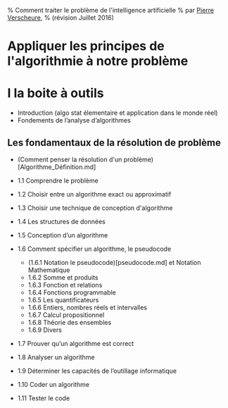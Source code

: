 % Comment traiter le problème de l'intelligence artificielle
% par [Pierre Verscheure](mailto:pierre.verscheure@hotmail.fr),
% (révision Juillet 2016)

# Appliquer les principes de l'algorithmie à notre problème

# I la boite à outils

- Introduction (algo stat élementaire et application dans le monde réel)
- Fondements de l’analyse d’algorithmes

## Les fondamentaux de la résolution de problème

- (Comment penser la résolution d'un problème)[Algorithme_Définition.md]
-	1.1 Comprendre le problème
-	1.2 Choisir entre un algorithme exact ou approximatif
-	1.3 Choisir une technique de conception d'algorithme
-	1.4 Les structures de données
-	1.5 Conception d’un algorithme 
-	1.6 Comment spécifier un algorithme, le pseudocode

	-	(1.6.1 Notation le pseudocode)[pseudocode.md] et Notation Mathematique 
	-	1.6.2 Somme et produits
	-	1.6.3 Fonction et relations
	-	1.6.4 Fonctions programmable
	-	1.6.5 Les quantificateurs
	-	1.6.6 Entiers, nombres réels et intervalles 	
	-	1.6.7 Calcul propositionnel
	-	1.6.8 Théorie des ensembles
	-	1.6.9 Divers

-	1.7 Prouver qu’un algorithme est correct
-	1.8 Analyser un algorithme
-	1.9 Déterminer les capacités de l’outillage informatique
-	1.10 Coder un algorithme
-	1.11 Tester le code
